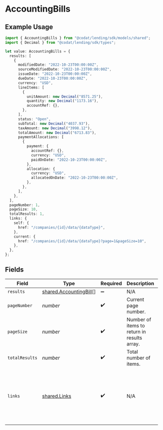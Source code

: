 # AccountingBills

## Example Usage

```typescript
import { AccountingBills } from "@codat/lending/sdk/models/shared";
import { Decimal } from "@codat/lending/sdk/types";

let value: AccountingBills = {
  results: [
    {
      modifiedDate: "2022-10-23T00:00:00Z",
      sourceModifiedDate: "2022-10-23T00:00:00Z",
      issueDate: "2022-10-23T00:00:00Z",
      dueDate: "2022-10-23T00:00:00Z",
      currency: "USD",
      lineItems: [
        {
          unitAmount: new Decimal("8571.25"),
          quantity: new Decimal("1173.16"),
          accountRef: {},
        },
      ],
      status: "Open",
      subTotal: new Decimal("4037.93"),
      taxAmount: new Decimal("3998.12"),
      totalAmount: new Decimal("6713.83"),
      paymentAllocations: [
        {
          payment: {
            accountRef: {},
            currency: "USD",
            paidOnDate: "2022-10-23T00:00:00Z",
          },
          allocation: {
            currency: "USD",
            allocatedOnDate: "2022-10-23T00:00:00Z",
          },
        },
      ],
    },
  ],
  pageNumber: 1,
  pageSize: 10,
  totalResults: 1,
  links: {
    self: {
      href: "/companies/{id}/data/{dataType}",
    },
    current: {
      href: "/companies/{id}/data/{dataType}?page=1&pageSize=10",
    },
  },
};
```

## Fields

| Field                                                                                             | Type                                                                                              | Required                                                                                          | Description                                                                                       | Example                                                                                           |
| ------------------------------------------------------------------------------------------------- | ------------------------------------------------------------------------------------------------- | ------------------------------------------------------------------------------------------------- | ------------------------------------------------------------------------------------------------- | ------------------------------------------------------------------------------------------------- |
| `results`                                                                                         | [shared.AccountingBill](../../../sdk/models/shared/accountingbill.md)[]                           | :heavy_minus_sign:                                                                                | N/A                                                                                               |                                                                                                   |
| `pageNumber`                                                                                      | *number*                                                                                          | :heavy_check_mark:                                                                                | Current page number.                                                                              |                                                                                                   |
| `pageSize`                                                                                        | *number*                                                                                          | :heavy_check_mark:                                                                                | Number of items to return in results array.                                                       |                                                                                                   |
| `totalResults`                                                                                    | *number*                                                                                          | :heavy_check_mark:                                                                                | Total number of items.                                                                            |                                                                                                   |
| `links`                                                                                           | [shared.Links](../../../sdk/models/shared/links.md)                                               | :heavy_check_mark:                                                                                | N/A                                                                                               | {<br/>"self": {<br/>"href": "/companies"<br/>},<br/>"current": {<br/>"href": "/companies?page=1\u0026pageSize=10"<br/>}<br/>} |